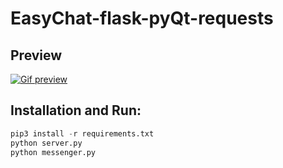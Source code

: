 # EasyChat-flask-pyQt-requests

## Preview

[![Gif preview](https://s8.gifyu.com/images/Hnet-image-1953470f43d3bfcc0.md.gif)](https://gifyu.com/image/gPhf)

## Installation and Run: 
```python
pip3 install -r requirements.txt
python server.py
python messenger.py
```
